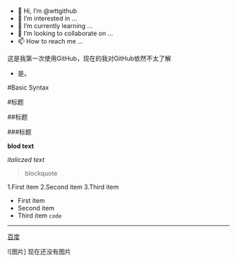 - 👋 Hi, I’m @wttgithub
- 👀 I’m interested in ...
- 🌱 I’m currently learning ...
- 💞️ I’m looking to collaborate on ...
- 📫 How to reach me ...

 这是我第一次使用GitHub，现在的我对GitHub依然不太了解
 - 是。


<!---
wttgithub/wttgithub is a ✨ special ✨ repository because its `README.md` (this file) appears on your GitHub profile.
You can click the Preview link to take a look at your changes.
--->

#Basic Syntax

#标题

##标题

###标题

**blod text**

*italiczed text*

>blockquote

1.First item
2.Second item
3.Third item
- First item
- Second item
- Third item
`code`
---
[百度](baidu.com)

![图片] 现在还没有图片
